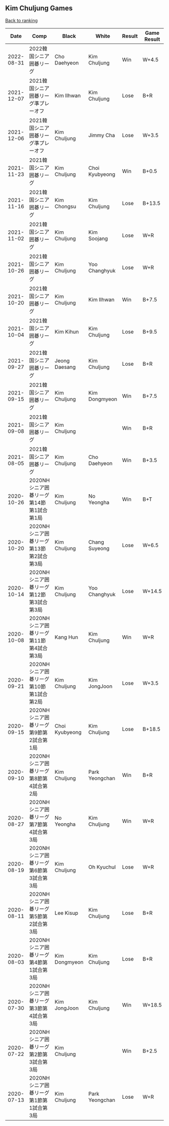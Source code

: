 ## Kim Chuljung Games

[Back to ranking](../../index.md)




| **Date** | **Comp** | **Black** | **White** | **Result** | **Game Result** | **Komi** | **Rating** | **Diff** | 
| --- | --- | --- | --- | --- | --- | --- | --- | --- |
| 2022-08-31 | 2022韓国シニア囲碁リーグ | Cho Daehyeon | Kim Chuljung | Win | W+4.5 | 6.5 | 2418 | 9 | 
| 2021-12-07 | 2021韓国シニア囲碁リーグ準プレーオフ | Kim Ilhwan | Kim Chuljung | Lose | B+R | 6.5 | 2409 | -1 | 
| 2021-12-06 | 2021韓国シニア囲碁リーグ準プレーオフ | Kim Chuljung | Jimmy Cha | Lose | W+3.5 | 6.5 | 2410 | 128 | 
| 2021-11-23 | 2021韓国シニア囲碁リーグ | Kim Chuljung | Choi Kyubyeong | Win | B+0.5 | 6.5 | 2282 | 6 | 
| 2021-11-16 | 2021韓国シニア囲碁リーグ | Kim Chongsu | Kim Chuljung | Lose | B+13.5 | 6.5 | 2276 | -40 | 
| 2021-11-02 | 2021韓国シニア囲碁リーグ | Kim Chuljung | Kim Soojang | Lose | W+R | 6.5 | 2316 | -19 | 
| 2021-10-26 | 2021韓国シニア囲碁リーグ | Kim Chuljung | Yoo Changhyuk | Lose | W+R | 6.5 | 2335 | 77 | 
| 2021-10-20 | 2021韓国シニア囲碁リーグ | Kim Chuljung | Kim Ilhwan | Win | B+7.5 | 6.5 | 2258 | -18 | 
| 2021-10-04 | 2021韓国シニア囲碁リーグ | Kim Kihun | Kim Chuljung | Lose | B+9.5 | 6.5 | 2276 | -111 | 
| 2021-09-27 | 2021韓国シニア囲碁リーグ | Jeong Daesang | Kim Chuljung | Lose | B+R | 6.5 | 2387 | 6 | 
| 2021-09-15 | 2021韓国シニア囲碁リーグ | Kim Chuljung | Kim Dongmyeon | Win | B+7.5 | 6.5 | 2381 | 141 | 
| 2021-09-08 | 2021韓国シニア囲碁リーグ | Kim Chuljung |  | Win | B+R | 6.5 | 2240 | 14 | 
| 2021-08-05 | 2021韓国シニア囲碁リーグ | Kim Chuljung | Cho Daehyeon | Win | B+3.5 | 6.5 | 2226 | 166 | 
| 2020-10-26 | 2020NHシニア囲碁リーグ第14節第1試合第1局 | Kim Chuljung | No Yeongha | Win | B+T | 6.5 | 2060 | 7 | 
| 2020-10-20 | 2020NHシニア囲碁リーグ第13節第2試合第3局 | Kim Chuljung | Chang Suyeong | Lose | W+6.5 | 6.5 | 2053 | -116 | 
| 2020-10-14 | 2020NHシニア囲碁リーグ第12節第3試合第3局 | Kim Chuljung | Yoo Changhyuk | Lose | W+14.5 | 6.5 | 2169 | -8 | 
| 2020-10-08 | 2020NHシニア囲碁リーグ第11節第4試合第3局 | Kang Hun | Kim Chuljung | Win | W+R | 6.5 | 2177 | 29 | 
| 2020-09-21 | 2020NHシニア囲碁リーグ第10節第1試合第2局 | Kim Chuljung | Kim JongJoon | Lose | W+3.5 | 6.5 | 2148 | 13 | 
| 2020-09-15 | 2020NHシニア囲碁リーグ第9節第2試合第1局 | Choi Kyubyeong | Kim Chuljung | Lose | B+18.5 | 6.5 | 2135 | 10 | 
| 2020-09-10 | 2020NHシニア囲碁リーグ第8節第4試合第2局 | Kim Chuljung | Park Yeongchan | Win | B+R | 6.5 | 2125 | 31 | 
| 2020-08-27 | 2020NHシニア囲碁リーグ第7節第4試合第3局 | No Yeongha | Kim Chuljung | Win | W+R | 6.5 | 2094 | -9 | 
| 2020-08-19 | 2020NHシニア囲碁リーグ第6節第3試合第3局 | Kim Chuljung | Oh Kyuchul | Lose | W+R | 6.5 | 2103 | -22 | 
| 2020-08-11 | 2020NHシニア囲碁リーグ第5節第2試合第3局 | Lee Kisup | Kim Chuljung | Lose | B+R | 6.5 | 2125 | -13 | 
| 2020-08-03 | 2020NHシニア囲碁リーグ第4節第1試合第3局 | Kim Dongmyeon | Kim Chuljung | Lose | B+R | 6.5 | 2138 | -48 | 
| 2020-07-30 | 2020NHシニア囲碁リーグ第3節第4試合第3局 | Kim JongJoon | Kim Chuljung | Win | W+18.5 | 6.5 | 2186 | -18 | 
| 2020-07-22 | 2020NHシニア囲碁リーグ第2節第3試合第3局 | Kim Chuljung |  | Win | B+2.5 | 6.5 | 2204 | -50 | 
| 2020-07-13 | 2020NHシニア囲碁リーグ第1節第1試合第3局 | Kim Chuljung | Park Yeongchan | Lose | W+R | 6.5 | 2254 | missing |




